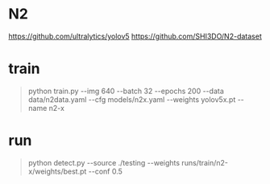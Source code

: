 # N2  
https://github.com/ultralytics/yolov5
https://github.com/SHI3DO/N2-dataset

# train

> python train.py --img 640 --batch 32 --epochs 200 --data data/n2data.yaml --cfg models/n2x.yaml --weights yolov5x.pt --name n2-x


# run
> python detect.py --source ./testing --weights runs/train/n2-x/weights/best.pt --conf 0.5